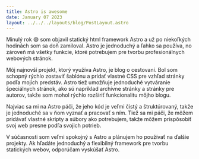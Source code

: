```yaml
---
title: Astro is awesome
date: January 07 2023
layout: ../../../layouts/blog/PostLayout.astro
---
```


Minulý rok 😄 som objavil statický html framework Astro a už po niekoľkých hodinách som sa doň zamiloval. Astro je jednoduchý a ľahko sa používa, no zároveň má všetky funkcie, ktoré potrebujem pre tvorbu profesionálnych webových stránok.

Môj najnovší projekt, ktorý využíva Astro, je blog o cestovaní. Bol som schopný rýchlo zostaviť šablónu a pridať vlastné CSS pre vzhľad stránky podľa mojich predstáv. Astro tiež umožňuje jednoduché vytváranie špeciálnych stránok, ako sú napríklad archívne stránky a stránky pre autorov, takže som mohol rýchlo rozšíriť funkcionalitu môjho blogu.

Najviac sa mi na Astro páči, že jeho kód je veľmi čistý a štruktúrovaný, takže je jednoduché sa v ňom vyznať a pracovať s ním. Tiež sa mi páči, že môžem pridávať vlastné skripty a súbory ako potrebujem, takže môžem prispôsobiť svoj web presne podľa svojich potrieb.

V súčasnosti som veľmi spokojný s Astro a plánujem ho používať na ďalšie projekty. Ak hľadáte jednoduchý a flexibilný framework pre tvorbu statických webov, odporúčam vyskúšať Astro.

